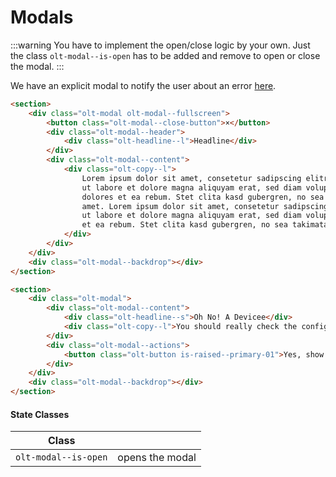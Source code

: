 # Modals

:::warning
You have to implement the open/close logic by your own. Just the class `olt-modal--is-open` has to be added 
and remove to open or close the modal.
:::

We have an explicit modal to notify the user about an error <a href="./notifications.html#as-modal">here</a>.

<fullscreen-modal></fullscreen-modal>

````html
<section>
    <div class="olt-modal olt-modal--fullscreen">
        <button class="olt-modal--close-button">×</button>
        <div class="olt-modal--header">
            <div class="olt-headline--l">Headline</div>
        </div>
        <div class="olt-modal--content">
            <div class="olt-copy--l">
                Lorem ipsum dolor sit amet, consetetur sadipscing elitr, sed diam nonumy eirmod tempor invidunt 
                ut labore et dolore magna aliquyam erat, sed diam voluptua. At vero eos et accusam et justo duo 
                dolores et ea rebum. Stet clita kasd gubergren, no sea takimata sanctus est Lorem ipsum dolor sit 
                amet. Lorem ipsum dolor sit amet, consetetur sadipscing elitr, sed diam nonumy eirmod tempor invidunt 
                ut labore et dolore magna aliquyam erat, sed diam voluptua. At vero eos et accusam et justo duo dolores 
                et ea rebum. Stet clita kasd gubergren, no sea takimata sanctus est Lorem ipsum dolor sit amet.
            </div>
        </div>
    </div>
    <div class="olt-modal--backdrop"></div>
</section>

<section>
    <div class="olt-modal">
        <div class="olt-modal--content">
            <div class="olt-headline--s">Oh No! A Devicee</div>
            <div class="olt-copy--l">You should really check the configuration</div>
        </div>
        <div class="olt-modal--actions">
            <button class="olt-button is-raised--primary-01">Yes, show me</button>
        </div>
    </div>
    <div class="olt-modal--backdrop"></div>
</section>
````

#### State Classes 
| Class                                        |                                 |
| -------------------------------------------- | ------------------------------- |
| `olt-modal--is-open`                         | opens the modal                 |